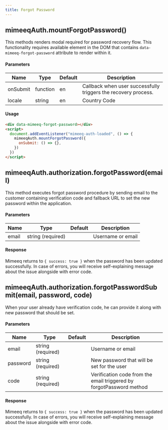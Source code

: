 ```yaml
---
title: Forgot Password
---
```


## mimeeqAuth.mountForgotPassword()

This methods renders modal required for password recovery flow. This functionality requires
available element in the DOM that contains `data-mimeeq-forgot-password` attribute to
render within it.

#### Parameters

| Name     | Type     | Default | Description                                                    |
| -------- | -------- | ------- | -------------------------------------------------------------- |
| onSubmit | function | en      | Callback when user successfully triggers the recovery process. |
| locale   | string   | en      | Country Code                                                   |

#### Usage

```html
<div data-mimeeq-forgot-password></div>
<script>
  document.addEventListener("mimeeq-auth-loaded", () => {
    mimeeqAuth.mountForgotPassword({
      onSubmit: () => {},
    })
  })
</script>
```

## mimeeqAuth.authorization.forgotPassword(email)

This method executes forgot password procedure by sending email to the customer containing
verification code and fallback URL to set the new password within the application.

#### Parameters

| Name  | Type              | Default | Description       |
| ----- | ----------------- | ------- | ----------------- |
| email | string (required) |         | Username or email |

#### Response

Mimeeq returns to `{ success: true }` when the password has been updated successfully.
In case of errors, you will receive self-explaining message about the issue alongside with
error code.

## mimeeqAuth.authorization.forgotPasswordSubmit(email, password, code)

When your user already have verification code, he can provide it along with new password
that should be set.

#### Parameters

| Name     | Type              | Default | Description                                                         |
| -------- | ----------------- | ------- | ------------------------------------------------------------------- |
| email    | string (required) |         | Username or email                                                   |
| password | string (required) |         | New password that will be set for the user                          |
| code     | string (required) |         | Verification code from the email triggered by forgotPassword method |

#### Response

Mimeeq returns to `{ success: true }` when the password has been updated successfully.
In case of errors, you will receive self-explaining message about the issue alongside with
error code.
